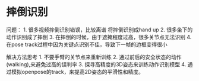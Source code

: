 # 摔倒识别

问题：
    1. 很多视频摔倒识别错误，比较离谱
        将摔倒识别成hand up 
    2. 很多坐下的动作识别成了摔倒
    3. 在摔倒的时候，由于遮掩程度过高，很多关节点无法识别
    4. 在pose track过程中因为关键点识别不佳，导致下一帧的边框变得很小

解决方法思考
    1. 不要手臂的关节点来重新训练
    2. 通过前后的安全状态的动作(walking),来避免过高的误判率
    3. 探寻高精度的3D姿态来训练动作识别模型
    4. 通过模拟openpose的track，来提高2D姿态的平滑性和精度。